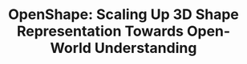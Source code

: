 ---
layout: post
title:  "OpenShape: Scaling Up 3D Shape Representation Towards Open-World Understanding"
image: /images/openshape.png
categories: research
authors: "Minghua Liu*, Ruoxi Shi*, Kaiming Kuang*, Yinhao Zhu, <strong>Xuanlin Li</strong>, Shizhong Han, Hong Cai, Fatih Porikli, Hao Su"
venue: Preprint
arxiv: https://arxiv.org/pdf/2305.10764.pdf
website: https://colin97.github.io/OpenShape/
code: https://github.com/Colin97/OpenShape_code
---